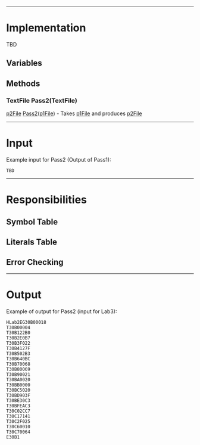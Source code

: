 

---

# Implementation #
TBD
## Variables ##
## Methods ##
### TextFile Pass2(TextFile) ###
[p2File](p2File.md) [Pass2](Pass2.md)([p1File](p1File.md)) - Takes [p1File](p1File.md) and produces [p2File](p2File.md)

---

# Input #
Example input for Pass2 (Output of Pass1):
```
TBD
```

---

# Responsibilities #
## Symbol Table ##
## Literals Table ##
## Error Checking ##

---

# Output #
Example of output for Pass2 (input for Lab3):
```
HLab2EG30B00018
T30B00004
T30B122B0
T30B2E0B7
T30B3F022
T30B4127F
T30B502B3
T30B640BC
T30B70068
T30B80069
T30B90021
T30BA0020
T30BB0000
T30BC5020
T30BD903F
T30BE30C3
T30BFEAC3
T30C02CC7
T30C17141
T30C2F025
T30C60010
T30C70064
E30B1
```